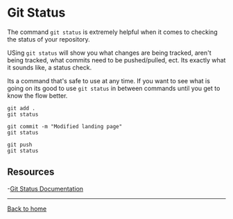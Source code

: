 # Git Status

The command `git status` is extremely helpful when it comes to checking the status of your repository.

USing `git status` will show you what changes are being tracked, aren't being tracked, what commits need to be pushed/pulled, ect. Its exactly what it sounds like, a status check.

Its a command that's safe to use at any time. If you want to see what is going on its good to use `git status` in between commands until you get to know the flow better.

```
git add .
git status

git commit -m "Modified landing page"
git status

git push
git status
```

## Resources

-[Git Status Documentation](https://git-scm.com/docs/git-status)

---

[Back to home](../README.md)
